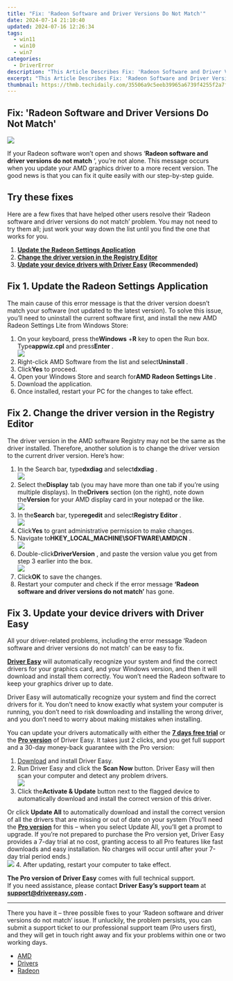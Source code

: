 ```yaml
---
title: "Fix: 'Radeon Software and Driver Versions Do Not Match'"
date: 2024-07-14 21:10:40
updated: 2024-07-16 12:26:34
tags:
  - win11
  - win10
  - win7
categories:
  - DriverError
description: "This Article Describes Fix: 'Radeon Software and Driver Versions Do Not Match'"
excerpt: "This Article Describes Fix: 'Radeon Software and Driver Versions Do Not Match'"
thumbnail: https://thmb.techidaily.com/35506a9c5eeb39965a6739f4255f2a7fd3073f2c89e35224944b9c79ce0abec8.jpg
---
```


## Fix: 'Radeon Software and Driver Versions Do Not Match'

![](https://images.drivereasy.com/wp-content/uploads/2021/10/featured-image-error-amd-edited.jpg)

 If your Radeon software won’t open and shows ‘**Radeon software and driver versions do not match** ‘, you’re not alone. This message occurs when you update your AMD graphics driver to a more recent version. The good news is that you can fix it quite easily with our step-by-step guide.

## Try these fixes

 Here are a few fixes that have helped other users resolve their ‘Radeon software and driver versions do not match’ problem. You may not need to try them all; just work your way down the list until you find the one that works for you.

1. **[Update the Radeon Settings Application](https://bluettieu.pxf.io/nlgoka)**
2. **[Change the driver version in the Registry Editor](https://bellelily.pxf.io/m5azgm)**
3. **[Update your device drivers with Driver Easy](https://funwhole.sjv.io/9groge)** **(Recommended)**

## Fix 1\. Update the Radeon Settings Application

 The main cause of this error message is that the driver version doesn’t match your software (not updated to the latest version). To solve this issue, you’ll need to uninstall the current software first, and install the new AMD Radeon Settings Lite from Windows Store:

1. On your keyboard, press the**Windows** +**R** key to open the Run box. Type**appwiz.cpl** and press**Enter** .  
![](https://www.drivereasy.com/wp-content/uploads/2021/03/appwiz.jpg)
2. Right-click AMD Software from the list and select**Uninstall** .
3. Click**Yes** to proceed.
4. Open your Windows Store and search for**AMD Radeon Settings Lite** .
5. Download the application.
6. Once installed, restart your PC for the changes to take effect.

## Fix 2\. Change the driver version in the Registry Editor

 The driver version in the AMD software Registry may not be the same as the driver installed. Therefore, another solution is to change the driver version to the current driver version. Here’s how:

1. In the Search bar, type**dxdiag** and select**dxdiag** .  
![](https://www.drivereasy.com/wp-content/uploads/2021/04/win-11-dxdiag.jpg)
2. Select the**Display** tab (you may have more than one tab if you’re using multiple displays). In the**Drivers** section (on the right), note down the**Version** for your AMD display card in your notepad or the like.  
![](https://www.drivereasy.com/wp-content/uploads/2021/04/win-11-dxdiag-display-driver.jpg)
3. In the**Search** bar, type**regedit** and select**Registry Editor** .  
![](https://www.drivereasy.com/wp-content/uploads/2021/04/win-11-registry-editor.jpg)
4. Click**Yes** to grant administrative permission to make changes.
5. Navigate to**HKEY\_LOCAL\_MACHINE\\SOFTWARE\\AMD\\CN** .  
![](https://www.drivereasy.com/wp-content/uploads/2021/04/cn.jpg)
6. Double-click**DriverVersion** , and paste the version value you get from step 3 earlier into the box.  
![](https://www.drivereasy.com/wp-content/uploads/2021/04/image-4.png)
7. Click**OK** to save the changes.
8. Restart your computer and check if the error message **‘Radeon software and driver versions do not match’** has gone.

## Fix 3\. Update your device drivers with Driver Easy

 All your driver-related problems, including the error message ‘Radeon software and driver versions do not match’ can be easy to fix.

**[Driver Easy](https://tools.techidaily.com/drivereasy/download/)**  will automatically recognize your system and find the correct drivers for your graphics card, and your Windows version, and then it will download and install them correctly. You won’t need the Radeon software to keep your graphics driver up to date.

 Driver Easy will automatically recognize your system and find the correct drivers for it. You don’t need to know exactly what system your computer is running, you don’t need to risk downloading and installing the wrong driver, and you don’t need to worry about making mistakes when installing.

 You can update your drivers automatically with either the [**7 days free trial**](https://tools.techidaily.com/drivereasy/download/) or the [**Pro version**](https://tools.techidaily.com/drivereasy/download/) of Driver Easy. It takes just 2 clicks, and you get full support and a 30-day money-back guarantee with the Pro version:

1. [Download](https://tools.techidaily.com/drivereasy/download/) and install Driver Easy.
2. Run Driver Easy and click the **Scan Now** button. Driver Easy will then scan your computer and detect any problem drivers.  
![](https://www.drivereasy.com/wp-content/uploads/2020/10/6_0_scan-now.jpg)
3. Click the**Activate & Update** button next to the flagged device to automatically download and install the correct version of this driver.  

 Or click **Update All** to automatically download and install the correct version of all the drivers that are missing or out of date on your system (You’ll need the **[Pro version](https://tools.techidaily.com/drivereasy/download/)**  for this – when you select Update All, you’ll get a prompt to upgrade. If you’re not prepared to purchase the Pro version yet, Driver Easy provides a 7-day trial at no cost, granting access to all Pro features like fast downloads and easy installation. No charges will occur until after your 7-day trial period ends.)  
![](https://www.drivereasy.com/wp-content/uploads/2024/05/AMD-Radeon-RX-6700-XT.jpg)
4. After updating, restart your computer to take effect.

**The Pro version of Driver Easy** comes with full technical support.  
 If you need assistance, please contact **Driver Easy’s support team** at **[support@drivereasy.com](https://bellelily.pxf.io/m5azgm) .**

---

 There you have it – three possible fixes to your ‘Radeon software and driver versions do not match’ issue. If unluckily, the problem persists, you can submit a support ticket to our professional support team (Pro users first), and they will get in touch right away and fix your problems within one or two working days.

* [AMD](https://tools.techidaily.com/drivereasy/download/)
* [Drivers](https://tools.techidaily.com/drivereasy/download/)
* [Radeon](https://my-balance-meals.pxf.io/1r0rrg)

<ins class="adsbygoogle"
     style="display:block"
     data-ad-format="autorelaxed"
     data-ad-client="ca-pub-7571918770474297"
     data-ad-slot="1223367746"></ins>



<ins class="adsbygoogle"
     style="display:block"
     data-ad-client="ca-pub-7571918770474297"
     data-ad-slot="8358498916"
     data-ad-format="auto"
     data-full-width-responsive="true"></ins>
